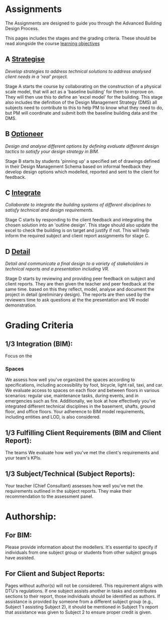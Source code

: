 # Assignments 

The Assignments are designed to guide you through the Advanced Building Design Process.

This pages includes the stages and the grading criteria. These should be read alongside the course [learning objectives](/41936/LearningObejectives)

## A [Strategise](A/README.md)

*Develop strategies to address technical solutions to address analysed client needs in a 'real' project.*

Stage A starts the course by collaborating on the construction of a physical scale model, that will act as a 'baseline building' for them to improve on. They will then use this to define an 'excel model' for the building. This stage also includes the definition of the Design Management Strategy (DMS) all subjects need to contribute to this to help PM to know what they need to do, but PM will coordinate and submit both the baseline building data and the DMS. 

## B [Optioneer](B/README.md)

*Design and analyse different options by defining evaluate different design tactics to satisfy your design strategy in BIM.*

Stage B starts by students 'pinning up' a specified set of drawings defined in their Design Management Schema based on informal feedback they develop design options which modelled, reported and sent to the client for feedback. 

## C [Integrate](C/README.md)

*Collaborate to integrate the building systems of different disciplines to satisfy technical and design requirements.*

Stage C starts by responding to the client feedback and integrating the chosen solution into an 'outline design'. This stage should also update the excel to check the building is on target and justify if not. This will help inform the required subject and client report assignments for stage C. 

## D [Detail](D/README.md)

*Detail and communicate a final design to a variety of stakeholders in technical reports and a presentation including VR.*

Stage D starts by reviewing and providing peer feedback on subject and client reports. They are then given the teacher and peer feedback at the same time. based on this they reflect, model, analyse and document the project in detail (preliminary design). The reports are then used by the reviewers time to ask questions at the  the presentation and VR model demonstration. 

# Grading Criteria

## 1/3 Integration (BIM):
Focus on the 
### Spaces
We assess how well you've organized the spaces according to specifications, including accessibility by foot, bicycle, light rail, taxi, and car. We evaluate access to spaces on each floor and between floors in various scenarios: regular use, maintenance tasks, during events, and in emergencies such as fire. Additionally, we look at how effectively you've integrated different technical disciplines in the basement, shafts, ground floor, and office floors. Your adherence to BIM model requirements, including entities and LOD, is also considered.

## 1/3 Fulfilling Client Requirements (BIM and Client Report):
The teams We evaluate how well you've met the client's requirements and your team's KPIs.

## 1/3 Subject/Technical (Subject Reports):
Your teacher (Chief Consultant) assesses how well you've met the requirements outlined in the subject reports. They make their recommendation to the assessment panel.

# Authorship:

## For BIM: 
Please provide information about the modellers. It's essential to specify if individuals from one subject group or students from other subject groups have assisted.

## For Client and Subject Reports: 
Pages without author(s) will not be considered. This requirement aligns with DTU's regulations. If one subject assists another in tasks and contributes sections to their report, those individuals should be identified as authors. If assistance is provided by someone from a different subject group (e.g., Subject 1 assisting Subject 2), it should be mentioned in Subject 1's report that assistance was given to Subject 2 to ensure proper credit is given.


